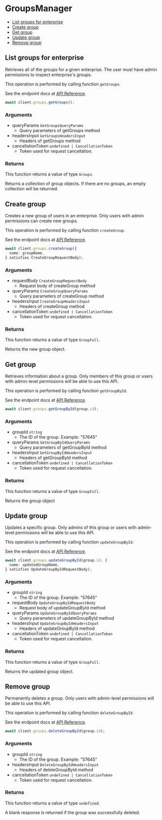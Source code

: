# GroupsManager

- [List groups for enterprise](#list-groups-for-enterprise)
- [Create group](#create-group)
- [Get group](#get-group)
- [Update group](#update-group)
- [Remove group](#remove-group)

## List groups for enterprise

Retrieves all of the groups for a given enterprise. The user
must have admin permissions to inspect enterprise's groups.

This operation is performed by calling function `getGroups`.

See the endpoint docs at
[API Reference](https://developer.box.com/reference/get-groups/).

<!-- sample get_groups -->

```ts
await client.groups.getGroups();
```

### Arguments

- queryParams `GetGroupsQueryParams`
  - Query parameters of getGroups method
- headersInput `GetGroupsHeadersInput`
  - Headers of getGroups method
- cancellationToken `undefined | CancellationToken`
  - Token used for request cancellation.

### Returns

This function returns a value of type `Groups`.

Returns a collection of group objects. If there are no groups, an
empty collection will be returned.

## Create group

Creates a new group of users in an enterprise. Only users with admin
permissions can create new groups.

This operation is performed by calling function `createGroup`.

See the endpoint docs at
[API Reference](https://developer.box.com/reference/post-groups/).

<!-- sample post_groups -->

```ts
await client.groups.createGroup({
  name: groupName,
} satisfies CreateGroupRequestBody);
```

### Arguments

- requestBody `CreateGroupRequestBody`
  - Request body of createGroup method
- queryParams `CreateGroupQueryParams`
  - Query parameters of createGroup method
- headersInput `CreateGroupHeadersInput`
  - Headers of createGroup method
- cancellationToken `undefined | CancellationToken`
  - Token used for request cancellation.

### Returns

This function returns a value of type `GroupFull`.

Returns the new group object.

## Get group

Retrieves information about a group. Only members of this
group or users with admin-level permissions will be able to
use this API.

This operation is performed by calling function `getGroupById`.

See the endpoint docs at
[API Reference](https://developer.box.com/reference/get-groups-id/).

<!-- sample get_groups_id -->

```ts
await client.groups.getGroupById(group.id);
```

### Arguments

- groupId `string`
  - The ID of the group. Example: "57645"
- queryParams `GetGroupByIdQueryParams`
  - Query parameters of getGroupById method
- headersInput `GetGroupByIdHeadersInput`
  - Headers of getGroupById method
- cancellationToken `undefined | CancellationToken`
  - Token used for request cancellation.

### Returns

This function returns a value of type `GroupFull`.

Returns the group object

## Update group

Updates a specific group. Only admins of this
group or users with admin-level permissions will be able to
use this API.

This operation is performed by calling function `updateGroupById`.

See the endpoint docs at
[API Reference](https://developer.box.com/reference/put-groups-id/).

<!-- sample put_groups_id -->

```ts
await client.groups.updateGroupById(group.id, {
  name: updatedGroupName,
} satisfies UpdateGroupByIdRequestBody);
```

### Arguments

- groupId `string`
  - The ID of the group. Example: "57645"
- requestBody `UpdateGroupByIdRequestBody`
  - Request body of updateGroupById method
- queryParams `UpdateGroupByIdQueryParams`
  - Query parameters of updateGroupById method
- headersInput `UpdateGroupByIdHeadersInput`
  - Headers of updateGroupById method
- cancellationToken `undefined | CancellationToken`
  - Token used for request cancellation.

### Returns

This function returns a value of type `GroupFull`.

Returns the updated group object.

## Remove group

Permanently deletes a group. Only users with
admin-level permissions will be able to use this API.

This operation is performed by calling function `deleteGroupById`.

See the endpoint docs at
[API Reference](https://developer.box.com/reference/delete-groups-id/).

<!-- sample delete_groups_id -->

```ts
await client.groups.deleteGroupById(group.id);
```

### Arguments

- groupId `string`
  - The ID of the group. Example: "57645"
- headersInput `DeleteGroupByIdHeadersInput`
  - Headers of deleteGroupById method
- cancellationToken `undefined | CancellationToken`
  - Token used for request cancellation.

### Returns

This function returns a value of type `undefined`.

A blank response is returned if the group was
successfully deleted.
